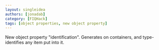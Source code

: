 ```yaml
---
layout: singleidea
authors: [jonadab]
category: [FIQHack]
tags: [object properties, new object property]
---
```

New object property "identification". Generates on containers, and type-identifies any item put into it.
